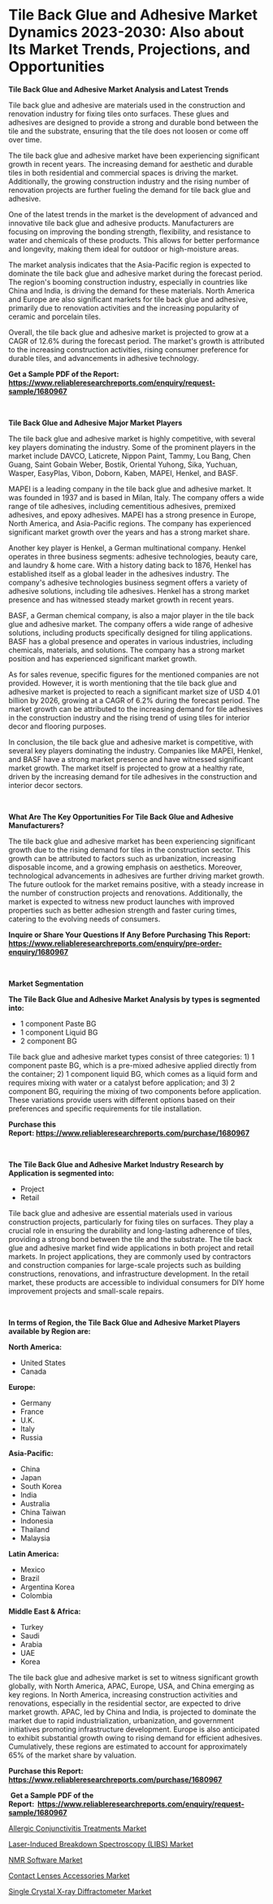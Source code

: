 <p><h1>Tile Back Glue and Adhesive Market Dynamics 2023-2030: Also about Its Market Trends, Projections, and Opportunities</h1></p><p><strong>Tile Back Glue and Adhesive Market Analysis and Latest Trends</strong></p>
<p><p>Tile back glue and adhesive are materials used in the construction and renovation industry for fixing tiles onto surfaces. These glues and adhesives are designed to provide a strong and durable bond between the tile and the substrate, ensuring that the tile does not loosen or come off over time.</p><p>The tile back glue and adhesive market have been experiencing significant growth in recent years. The increasing demand for aesthetic and durable tiles in both residential and commercial spaces is driving the market. Additionally, the growing construction industry and the rising number of renovation projects are further fueling the demand for tile back glue and adhesive.</p><p>One of the latest trends in the market is the development of advanced and innovative tile back glue and adhesive products. Manufacturers are focusing on improving the bonding strength, flexibility, and resistance to water and chemicals of these products. This allows for better performance and longevity, making them ideal for outdoor or high-moisture areas.</p><p>The market analysis indicates that the Asia-Pacific region is expected to dominate the tile back glue and adhesive market during the forecast period. The region's booming construction industry, especially in countries like China and India, is driving the demand for these materials. North America and Europe are also significant markets for tile back glue and adhesive, primarily due to renovation activities and the increasing popularity of ceramic and porcelain tiles.</p><p>Overall, the tile back glue and adhesive market is projected to grow at a CAGR of 12.6% during the forecast period. The market's growth is attributed to the increasing construction activities, rising consumer preference for durable tiles, and advancements in adhesive technology.</p></p>
<p><strong>Get a Sample PDF of the Report:&nbsp; <a href="https://www.reliableresearchreports.com/enquiry/request-sample/1680967">https://www.reliableresearchreports.com/enquiry/request-sample/1680967</a></strong></p>
<p>&nbsp;</p>
<p><strong>Tile Back Glue and Adhesive Major Market Players</strong></p>
<p><p>The tile back glue and adhesive market is highly competitive, with several key players dominating the industry. Some of the prominent players in the market include DAVCO, Laticrete, Nippon Paint, Tammy, Lou Bang, Chen Guang, Saint Gobain Weber, Bostik, Oriental Yuhong, Sika, Yuchuan, Wasper, EasyPlas, Vibon, Doborn, Kaben, MAPEI, Henkel, and BASF.</p><p>MAPEI is a leading company in the tile back glue and adhesive market. It was founded in 1937 and is based in Milan, Italy. The company offers a wide range of tile adhesives, including cementitious adhesives, premixed adhesives, and epoxy adhesives. MAPEI has a strong presence in Europe, North America, and Asia-Pacific regions. The company has experienced significant market growth over the years and has a strong market share.</p><p>Another key player is Henkel, a German multinational company. Henkel operates in three business segments: adhesive technologies, beauty care, and laundry & home care. With a history dating back to 1876, Henkel has established itself as a global leader in the adhesives industry. The company's adhesive technologies business segment offers a variety of adhesive solutions, including tile adhesives. Henkel has a strong market presence and has witnessed steady market growth in recent years.</p><p>BASF, a German chemical company, is also a major player in the tile back glue and adhesive market. The company offers a wide range of adhesive solutions, including products specifically designed for tiling applications. BASF has a global presence and operates in various industries, including chemicals, materials, and solutions. The company has a strong market position and has experienced significant market growth.</p><p>As for sales revenue, specific figures for the mentioned companies are not provided. However, it is worth mentioning that the tile back glue and adhesive market is projected to reach a significant market size of USD 4.01 billion by 2026, growing at a CAGR of 6.2% during the forecast period. The market growth can be attributed to the increasing demand for tile adhesives in the construction industry and the rising trend of using tiles for interior decor and flooring purposes.</p><p>In conclusion, the tile back glue and adhesive market is competitive, with several key players dominating the industry. Companies like MAPEI, Henkel, and BASF have a strong market presence and have witnessed significant market growth. The market itself is projected to grow at a healthy rate, driven by the increasing demand for tile adhesives in the construction and interior decor sectors.</p></p>
<p>&nbsp;</p>
<p><strong>What Are The Key Opportunities For Tile Back Glue and Adhesive Manufacturers?</strong></p>
<p><p>The tile back glue and adhesive market has been experiencing significant growth due to the rising demand for tiles in the construction sector. This growth can be attributed to factors such as urbanization, increasing disposable income, and a growing emphasis on aesthetics. Moreover, technological advancements in adhesives are further driving market growth. The future outlook for the market remains positive, with a steady increase in the number of construction projects and renovations. Additionally, the market is expected to witness new product launches with improved properties such as better adhesion strength and faster curing times, catering to the evolving needs of consumers.</p></p>
<p><strong>Inquire or Share Your Questions If Any Before Purchasing This Report: <a href="https://www.reliableresearchreports.com/enquiry/pre-order-enquiry/1680967">https://www.reliableresearchreports.com/enquiry/pre-order-enquiry/1680967</a></strong></p>
<p>&nbsp;</p>
<p><strong>Market Segmentation</strong></p>
<p><strong>The Tile Back Glue and Adhesive Market Analysis by types is segmented into:</strong></p>
<p><ul><li>1 component Paste BG</li><li>1 component Liquid BG</li><li>2 component BG</li></ul></p>
<p><p>Tile back glue and adhesive market types consist of three categories: 1) 1 component paste BG, which is a pre-mixed adhesive applied directly from the container; 2) 1 component liquid BG, which comes as a liquid form and requires mixing with water or a catalyst before application; and 3) 2 component BG, requiring the mixing of two components before application. These variations provide users with different options based on their preferences and specific requirements for tile installation.</p></p>
<p><strong>Purchase this Report:&nbsp;<a href="https://www.reliableresearchreports.com/purchase/1680967">https://www.reliableresearchreports.com/purchase/1680967</a></strong></p>
<p>&nbsp;</p>
<p><strong>The Tile Back Glue and Adhesive Market Industry Research by Application is segmented into:</strong></p>
<p><ul><li>Project</li><li>Retail</li></ul></p>
<p><p>Tile back glue and adhesive are essential materials used in various construction projects, particularly for fixing tiles on surfaces. They play a crucial role in ensuring the durability and long-lasting adherence of tiles, providing a strong bond between the tile and the substrate. The tile back glue and adhesive market find wide applications in both project and retail markets. In project applications, they are commonly used by contractors and construction companies for large-scale projects such as building constructions, renovations, and infrastructure development. In the retail market, these products are accessible to individual consumers for DIY home improvement projects and small-scale repairs.</p></p>
<p>&nbsp;</p>
<p><strong>In terms of Region, the Tile Back Glue and Adhesive Market Players available by Region are:</strong></p>
<p>
    <p> <strong> North America: </strong>
        <ul>
            <li>United States</li>
            <li>Canada</li>
        </ul>
        </p> 
    <p> <strong> Europe: </strong>
        <ul>
            <li>Germany</li>
            <li>France</li>
            <li>U.K.</li>
            <li>Italy</li>
            <li>Russia</li>
        </ul>
        </p> 
    <p> <strong> Asia-Pacific: </strong>
        <ul>
            <li>China</li>
            <li>Japan</li>
            <li>South Korea</li>
            <li>India</li>
            <li>Australia</li>
            <li>China Taiwan</li>
            <li>Indonesia</li>
            <li>Thailand</li>
            <li>Malaysia</li>
        </ul>
        </p> 
    <p> <strong> Latin America: </strong>
        <ul>
            <li>Mexico</li>
            <li>Brazil</li>
            <li>Argentina Korea</li>
            <li>Colombia</li>
        </ul>
        </p> 
    <p> <strong> Middle East & Africa: </strong>
        <ul>
            <li>Turkey</li>
            <li>Saudi</li>
            <li>Arabia</li>
            <li>UAE</li>
            <li>Korea</li>
        </ul>
    </p>
    </p>
<p><p>The tile back glue and adhesive market is set to witness significant growth globally, with North America, APAC, Europe, USA, and China emerging as key regions. In North America, increasing construction activities and renovations, especially in the residential sector, are expected to drive market growth. APAC, led by China and India, is projected to dominate the market due to rapid industrialization, urbanization, and government initiatives promoting infrastructure development. Europe is also anticipated to exhibit substantial growth owing to rising demand for efficient adhesives. Cumulatively, these regions are estimated to account for approximately 65% of the market share by valuation.</p></p>
<p><strong>Purchase this Report: <a href="https://www.reliableresearchreports.com/purchase/1680967">https://www.reliableresearchreports.com/purchase/1680967</a></strong></p>
<p>&nbsp;<strong>Get a Sample PDF of the Report:&nbsp;&nbsp;<a href="https://www.reliableresearchreports.com/enquiry/request-sample/1680967">https://www.reliableresearchreports.com/enquiry/request-sample/1680967</a></strong></p>
<p><strong></strong></p>
<p><p><a href="https://medium.com/@jessicaelliott65/allergic-conjunctivitis-treatments-market-size-cagr-trends-2024-2030-dcba9868a5af">Allergic Conjunctivitis Treatments Market</a></p><p><a href="https://github.com/dringals/Market-Research-Report-List-1/blob/main/laser-induced-breakdown-spectroscopy-libs-market.md">Laser-Induced Breakdown Spectroscopy (LIBS) Market</a></p><p><a href="https://github.com/tamvrosiya/Market-Research-Report-List-1/blob/main/nmr-software-market.md">NMR Software Market</a></p><p><a href="https://medium.com/@anamariaagolli86/contact-lenses-accessories-market-size-cagr-trends-2024-2030-c48be031081b">Contact Lenses Accessories Market</a></p><p><a href="https://www.linkedin.com/pulse/single-crystal-x-ray-diffractometer-market-size-share-eh86f/">Single Crystal X-ray Diffractometer Market</a></p></p>